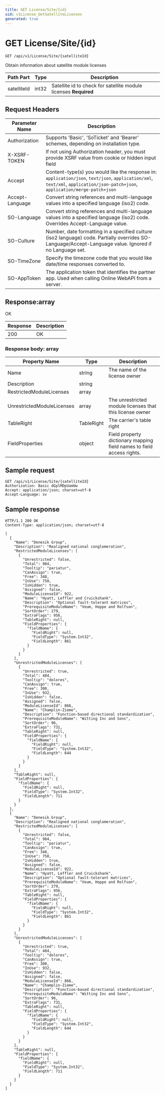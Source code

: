 ```yaml
---
title: GET License/Site/{id}
uid: v1License_GetSatelliteLicenses
generated: true
---
```


# GET License/Site/{id}

```http
GET /api/v1/License/Site/{satelliteId}
```

Obtain information about satellite module licenses






| Path Part | Type | Description |
|-----------|------|-------------|
| satelliteId | int32 | Satellite id to check for satellite module licenses **Required** |



## Request Headers

| Parameter Name | Description |
|----------------|-------------|
| Authorization  | Supports 'Basic', 'SoTicket' and 'Bearer' schemes, depending on installation type. |
| X-XSRF-TOKEN   | If not using Authorization header, you must provide XSRF value from cookie or hidden input field |
| Accept         | Content-type(s) you would like the response in: `application/json`, `text/json`, `application/xml`, `text/xml`, `application/json-patch+json`, `application/merge-patch+json` |
| Accept-Language | Convert string references and multi-language values into a specified language (iso2) code. |
| SO-Language | Convert string references and multi-language values into a specified language (iso2) code. Overrides Accept-Language value. |
| SO-Culture | Number, date formatting in a specified culture (iso2 language) code. Partially overrides SO-Language/Accept-Language value. Ignored if no Language set. |
| SO-TimeZone | Specify the timezone code that you would like date/time responses converted to. |
| SO-AppToken | The application token that identifies the partner app. Used when calling Online WebAPI from a server. |


## Response:array

OK

| Response | Description |
|----------------|-------------|
| 200 | OK |

### Response body: array

| Property Name | Type |  Description |
|----------------|------|--------------|
| Name | string | The name of the license owner |
| Description | string |  |
| RestrictedModuleLicenses | array |  |
| UnrestrictedModuleLicenses | array | The unrestricted module licenses that this license owner |
| TableRight | TableRight | The carrier's table right |
| FieldProperties | object | Field property dictionary mapping field names to field access rights. |

## Sample request

```http!
GET /api/v1/License/Site/{satelliteId}
Authorization: Basic dGplMDpUamUw
Accept: application/json; charset=utf-8
Accept-Language: sv
```

## Sample response

```http_
HTTP/1.1 200 OK
Content-Type: application/json; charset=utf-8

[
  {
    "Name": "Denesik Group",
    "Description": "Realigned national conglomeration",
    "RestrictedModuleLicenses": [
      {
        "Unrestricted": false,
        "Total": 984,
        "Tooltip": "pariatur",
        "CanAssign": true,
        "Free": 348,
        "InUse": 750,
        "IsHidden": true,
        "Assigned": false,
        "ModuleLicenseId": 922,
        "Name": "Hyatt, Leffler and Cruickshank",
        "Description": "Optional fault-tolerant matrices",
        "PrerequisiteModuleName": "Veum, Hoppe and Rolfson",
        "SortOrder": 279,
        "ExtraFlags": 956,
        "TableRight": null,
        "FieldProperties": {
          "fieldName": {
            "FieldRight": null,
            "FieldType": "System.Int32",
            "FieldLength": 861
          }
        }
      }
    ],
    "UnrestrictedModuleLicenses": [
      {
        "Unrestricted": true,
        "Total": 484,
        "Tooltip": "dolores",
        "CanAssign": true,
        "Free": 300,
        "InUse": 932,
        "IsHidden": false,
        "Assigned": false,
        "ModuleLicenseId": 866,
        "Name": "Champlin-Zieme",
        "Description": "Function-based directional standardization",
        "PrerequisiteModuleName": "Witting Inc and Sons",
        "SortOrder": 96,
        "ExtraFlags": 731,
        "TableRight": null,
        "FieldProperties": {
          "fieldName": {
            "FieldRight": null,
            "FieldType": "System.Int32",
            "FieldLength": 644
          }
        }
      }
    ],
    "TableRight": null,
    "FieldProperties": {
      "fieldName": {
        "FieldRight": null,
        "FieldType": "System.Int32",
        "FieldLength": 711
      }
    }
  },
  {
    "Name": "Denesik Group",
    "Description": "Realigned national conglomeration",
    "RestrictedModuleLicenses": [
      {
        "Unrestricted": false,
        "Total": 984,
        "Tooltip": "pariatur",
        "CanAssign": true,
        "Free": 348,
        "InUse": 750,
        "IsHidden": true,
        "Assigned": false,
        "ModuleLicenseId": 922,
        "Name": "Hyatt, Leffler and Cruickshank",
        "Description": "Optional fault-tolerant matrices",
        "PrerequisiteModuleName": "Veum, Hoppe and Rolfson",
        "SortOrder": 279,
        "ExtraFlags": 956,
        "TableRight": null,
        "FieldProperties": {
          "fieldName": {
            "FieldRight": null,
            "FieldType": "System.Int32",
            "FieldLength": 861
          }
        }
      }
    ],
    "UnrestrictedModuleLicenses": [
      {
        "Unrestricted": true,
        "Total": 484,
        "Tooltip": "dolores",
        "CanAssign": true,
        "Free": 300,
        "InUse": 932,
        "IsHidden": false,
        "Assigned": false,
        "ModuleLicenseId": 866,
        "Name": "Champlin-Zieme",
        "Description": "Function-based directional standardization",
        "PrerequisiteModuleName": "Witting Inc and Sons",
        "SortOrder": 96,
        "ExtraFlags": 731,
        "TableRight": null,
        "FieldProperties": {
          "fieldName": {
            "FieldRight": null,
            "FieldType": "System.Int32",
            "FieldLength": 644
          }
        }
      }
    ],
    "TableRight": null,
    "FieldProperties": {
      "fieldName": {
        "FieldRight": null,
        "FieldType": "System.Int32",
        "FieldLength": 711
      }
    }
  }
]
```